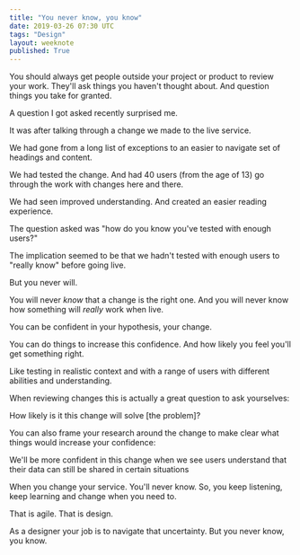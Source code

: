 ```yaml
---
title: "You never know, you know"
date: 2019-03-26 07:30 UTC
tags: "Design"
layout: weeknote
published: True
---
```


You should always get people outside your project or product to review your work. They'll ask things you haven't thought about. And question things you take for granted.

A question I got asked recently surprised me.

It was after talking through a change we made to the live service.

We had gone from a long list of exceptions to an easier to navigate set of headings and content.

We had tested the change. And had 40 users (from the age of 13) go through the work with changes here and there.

We had seen improved understanding. And created an easier reading experience.

The question asked was "how do you know you've tested with enough users?"

The implication seemed to be that we hadn't tested with enough users to "really know" before going live.

But you never will.

You will never *know*  that a change is the right one. And you will never know how something will *really* work when live.

You can be confident in your hypothesis, your change.

You can do things to increase this confidence. And how likely you feel you'll get something right.

Like testing in realistic context and with a range of users with different abilities and understanding.

When reviewing changes this is actually a great question to ask yourselves:

<div class="question">How likely is it this change will solve [the problem]?</div>

You can also frame your research around the change to make clear what things would increase your confidence:

<div class="question">We'll be more confident in this change when we see users understand that their data can still be shared in certain situations</div>

When you change your service. You'll never know. So, you keep listening, keep learning and change when you need to.

That is agile. That is design.

As a designer your job is to navigate that uncertainty. But you never know, you know.
